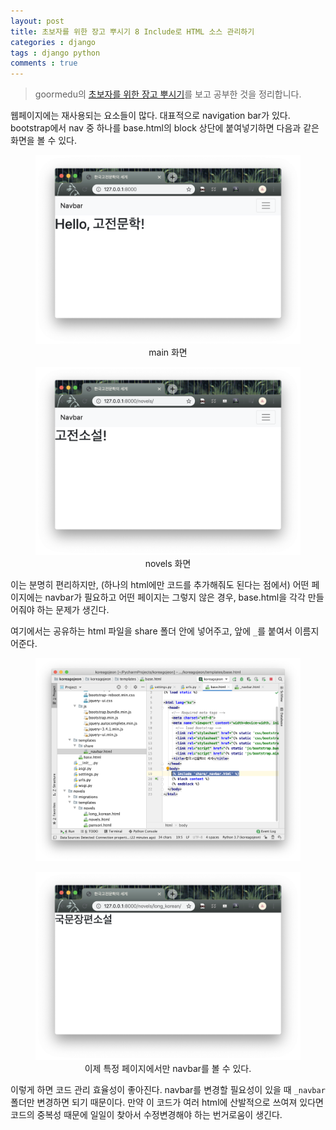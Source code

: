 ```yaml
---
layout: post
title: 초보자를 위한 장고 뿌시기 8 Include로 HTML 소스 관리하기
categories : django
tags : django python
comments : true
---
```


> goormedu의 [초보자를 위한 장고 뿌시기](https://edu.goorm.io/learn/lecture/16377/%EC%B4%88%EB%B3%B4%EC%9E%90%EB%A5%BC-%EC%9C%84%ED%95%9C-%EC%9E%A5%EA%B3%A0-django-%EB%BF%8C%EC%8B%9C%EA%B8%B0)를 보고 공부한 것을 정리합니다.

웹페이지에는 재사용되는 요소들이 많다. 대표적으로 navigation bar가 있다. bootstrap에서 nav 중 하나를 base.html의 block 상단에 붙여넣기하면 다음과 같은 화면을 볼 수 있다.

<center>
   <figure>
   <img src="/assets/post-img/django/destroydjango08-image1.png" alt="views">
   <figcaption>main 화면</figcaption>
   </figure>
</center>
<center>
   <figure>
   <img src="/assets/post-img/django/destroydjango08-image2.png" alt="views">
   <figcaption>novels 화면</figcaption>
   </figure>
</center>

이는 분명히 편리하지만, (하나의 html에만 코드를 추가해줘도 된다는 점에서) 어떤 페이지에는 navbar가 필요하고 어떤 페이지는 그렇지 않은 경우, base.html을 각각 만들어줘야 하는 문제가 생긴다.

여기에서는 공유하는 html 파일을 share 폴더 안에 넣어주고, 앞에 `_`를 붙여서 이름지어준다.

<center>
   <figure>
   <img src="/assets/post-img/django/destroydjango08-image3.png" alt="views">
   <figcaption></figcaption>
   </figure>
</center>

<center>
   <figure>
   <img src="/assets/post-img/django/destroydjango08-image4.png" alt="views">
   <figcaption>이제 특정 페이지에서만 navbar를 볼 수 있다.</figcaption>
   </figure>
</center>

이렇게 하면 코드 관리 효율성이 좋아진다.
navbar를 변경할 필요성이 있을 때 `_navbar` 폴더만 변경하면 되기 때문이다. 만약 이 코드가 여러 html에 산발적으로 쓰여져 있다면 코드의 중복성 때문에 일일이 찾아서 수정변경해야 하는 번거로움이 생긴다.
